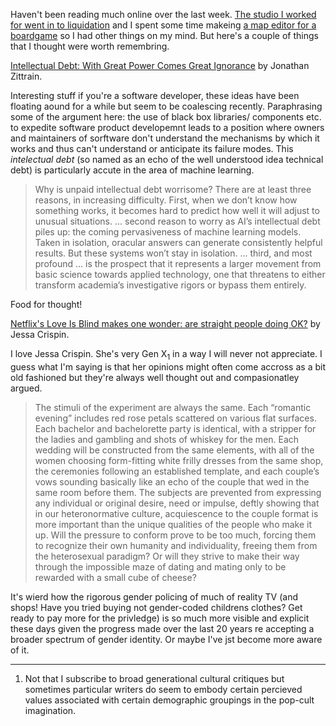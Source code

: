 Haven't been reading much online over the last week. <a href="https://aftertheflood.com/journal/after-the-flood-is-closed/">The studio I worked for went in to liquidation</a> and I spent some time makeing <a href="http://www.toffeemilkshake.co.uk/escape-maps/">a map editor for a boardgame</a> so I had other things on my mind. But here's a couple of things that I thought were worth remembring.


[Intellectual Debt: With Great Power Comes Great Ignorance](https://medium.com/berkman-klein-center/from-technical-debt-to-intellectual-debt-in-ai-e05ac56a502c) by Jonathan Zittrain. 

Interesting stuff if you're a software developer, these ideas have been floating aound for a while but seem to be coalescing recently. Paraphrasing some of the argument here: the use of black box libraries/ components etc. to expedite software product developemnt leads to a position where owners and maintainers of sorftware don't understand the mechanisms by which it works and thus can't understand or anticipate its failure modes. This _intelectual debt_ (so named as an echo of the well understood idea technical debt) is particularly accute in the area of machine learning. 
<blockquote>
Why is unpaid intellectual debt worrisome? There are at least three reasons, in increasing difficulty. First, when we don’t know how something works, it becomes hard to predict how well it will adjust to unusual situations.
...
second reason to worry as AI’s intellectual debt piles up: the coming pervasiveness of machine learning models. Taken in isolation, oracular answers can generate consistently helpful results. But these systems won’t stay in isolation.
...
third, and most profound ... is the prospect that it represents a larger movement from basic science towards applied technology, one that threatens to either transform academia’s investigative rigors or bypass them entirely.
</blockquote>

Food for thought!

[Netflix's Love Is Blind makes one wonder: are straight people doing OK?](https://www.theguardian.com/global/commentisfree/2020/feb/26/netflix-love-is-blind-experiment-straight-heterosexual-marriage) by Jessa Crispin.

I love Jessa Crispin. She's very Gen X<sub>1</sub> in a way I will never not appreciate. I guess what I'm saying is that her opinions might often come accross as a bit old fashioned but they're always well thought out and compasionatley argued. 

> The stimuli of the experiment are always the same. Each “romantic evening” includes red rose petals scattered on various flat surfaces. Each bachelor and bachelorette party is identical, with a stripper for the ladies and gambling and shots of whiskey for the men. Each wedding will be constructed from the same elements, with all of the women choosing form-fitting white frilly dresses from the same shop, the ceremonies following an established template, and each couple’s vows sounding basically like an echo of the couple that wed in the same room before them. The subjects are prevented from expressing any individual or original desire, need or impulse, deftly showing that in our heteronormative culture, acquiescence to the couple format is more important than the unique qualities of the people who make it up. Will the pressure to conform prove to be too much, forcing them to recognize their own humanity and individuality, freeing them from the heterosexual paradigm? Or will they strive to make their way through the impossible maze of dating and mating only to be rewarded with a small cube of cheese?

It's wierd how the rigorous gender policing of much of reality TV (and shops! Have you tried buying not gender-coded childrens clothes? Get ready to pay more for the privledge) is so much more visible and explicit these days given the progress made over the last 20 years re accepting a broader spectrum of gender identity. Or maybe I've jst become more aware of it.

---

1. Not that I subscribe to broad generational cultural critiques but sometimes particular writers do seem to embody certain percieved values associated with certain demographic groupings in the pop-cult imagination.